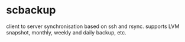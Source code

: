 # scbackup
client to server synchronisation based on ssh and rsync. supports LVM snapshot, monthly, weekly and daily backup, etc.
